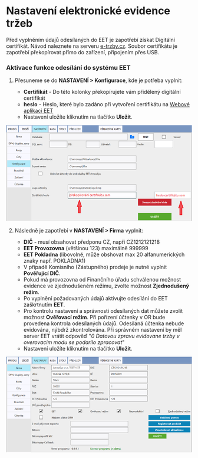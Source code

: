 # Nastavení elektronické evidence tržeb

Před vyplněním údajů odesílaných do EET je zapotřebí získat Digitální certifikát. Návod naleznete na serveru [e-trzby.cz](http://www.etrzby.cz/cs/webova-aplikace-EET-a-certifikaty). Soubor certifikátu je zapotřebí překopírovat přímo do zařízení, připojením přes USB.

### Aktivace funkce odesílání do systému EET

1. Přesuneme se do **NASTAVENÍ > Konfigurace**, kde je potřeba vyplnit:
   
   - **Certifikát** - Do této kolonky překopírujete vám přidělený digitální certifikát
   - **heslo** - Heslo, které bylo zadáno při vytvoření certifikátu na [Webové aplikaci EET](http://adisspr.mfcr.cz/adistc/adis/idpr_pub/eet/eet_sluzby.faces)
   - Nastavení uložíte kliknutím na tlačítko **Uložit**. 
   
![](img/companyEET1.png)
   
2. Následně je zapotřebí v **NASTAVENÍ > Firma** vyplnit:

   - **DIČ** - musí obsahovat předponu CZ, napři CZ1212121218
   - **EET Provozovna** (většinou 123) maximálně 999999
   - **EET Pokladna** (libovolné, může obshovat max 20 alfanumerických znaky např. POKLADNA1)
   - V případě Komisního (Zástupného) prodeje je nutné vyplnit **Pověřující DIČ**.
   - Pokud má provozovna od Finančního úřadu schválenou možnost evidence ve zjednodušeném režimu, zvolte možnost **Zjednodušený režim**.
   - Po vyplnění požadovaných údajů aktivujte odesílání do EET zaškrtnutím **EET**. 
   - Pro kontrolu nastavení a správnosti odesílaných dat můžete zvolit možnost **Ověřovací režim**. Při pořízení účtenky v OR bude     
     provedena kontrola odesílaných údajů. Odesílaná účtenka nebude evidována, nýbdrž zkontrolována. Při správném nastavení by měl server 
     EET vrátit odpověď "*0 Datovou zpravu evidovane trzby v overovacim modu se podarilo zpracovat*"
   - Nastavení uložíte kliknutím na tlačítko **Uložit**. 

![](img/companyEET2.png)
